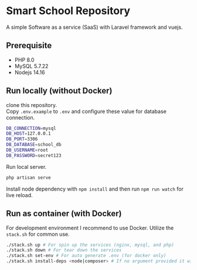 # Smart School Repository

A simple Software as a service (SaaS) with Laravel framework and vuejs.

## Prerequisite

-   PHP 8.0
-   MySQL 5.7.22
-   Nodejs 14.16

## Run locally (without Docker)

clone this repository.\
Copy `.env.example` to `.env` and configure these value for database connection.

```bash
DB_CONNECTION=mysql
DB_HOST=127.0.0.1
DB_PORT=3306
DB_DATABASE=school_db
DB_USERNAME=root
DB_PASSWORD=secret123
```

Run local server.

```bash
php artisan serve
```

Install node dependency with `npm install` and then run `npm run watch` for live reload.

## Run as container (with Docker)

For development environment I recommend to use Docker. Utilize the `stack.sh` for common use.

```bash
./stack.sh up # For spin up the services (nginx, mysql, and php)
./stack.sh down # For tear down the services
./stack.sh set-env # For auto generate .env (for docker only)
./stack.sh install-deps <node|composer> # If no argument provided it will install both node and composer dependencies
```
